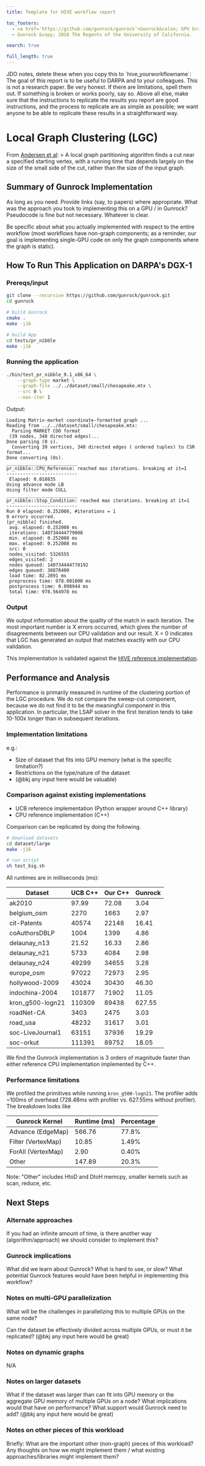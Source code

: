 ```yaml
---
title: Template for HIVE workflow report

toc_footers:
  - <a href='https://github.com/gunrock/gunrock'>Gunrock&colon; GPU Graph Analytics</a>
  - Gunrock &copy; 2018 The Regents of the University of California.

search: true

full_length: true
---
```


<aside class="notice">
  JDO notes, delete these when you copy this to `hive_yourworkflowname`: The goal of this report is to be useful to DARPA and to your colleagues. This is not a research paper. Be very honest. If there are limitations, spell them out. If something is broken or works poorly, say so. Above all else, make sure that the instructions to replicate the results you report are good instructions, and the process to replicate are as simple as possible; we want anyone to be able to replicate these results in a straightforward way.
</aside>

# Local Graph Clustering (LGC)

From [Andersen et al](https://projecteuclid.org/euclid.im/1243430567): > A local graph partitioning algorithm finds a cut near a specified starting vertex, with a running time that depends largely on the size of the small side of the cut, rather than the size of the input graph.

## Summary of Gunrock Implementation

As long as you need. Provide links (say, to papers) where appropriate. What was the approach you took to implementing this on a GPU / in Gunrock? Pseudocode is fine but not necessary. Whatever is clear.

Be specific about what you actually implemented with respect to the entire workflow (most workflows have non-graph components; as a reminder, our goal is implementing single-GPU code on only the graph components where the graph is static).

## How To Run This Application on DARPA's DGX-1

### Prereqs/input

```bash
git clone --recursive https://github.com/gunrock/gunrock.git
cd gunrock

# build Gunrock
cmake .
make -j16

# build App
cd tests/pr_nibble
make -j16

```

### Running the application

```bash
./bin/test_pr_nibble_9.1_x86_64 \
    --graph-type market \
    --graph-file ../../dataset/small/chesapeake.mtx \
    --src 0 \
    --max-iter 1
```

Output:
```
Loading Matrix-market coordinate-formatted graph ...
Reading from ../../dataset/small/chesapeake.mtx:
  Parsing MARKET COO format
 (39 nodes, 340 directed edges)...
Done parsing (0 s).
  Converting 39 vertices, 340 directed edges ( ordered tuples) to CSR format...
Done converting (0s).
__________________________
pr_nibble::CPU_Reference: reached max iterations. breaking at it=1
--------------------------
 Elapsed: 0.018835
Using advance mode LB
Using filter mode CULL
__________________________
pr_nibble::Stop_Condition: reached max iterations. breaking at it=1
--------------------------
Run 0 elapsed: 0.252008, #iterations = 1
0 errors occurred.
[pr_nibble] finished.
 avg. elapsed: 0.252008 ms
 iterations: 140734444779008
 min. elapsed: 0.252008 ms
 max. elapsed: 0.252008 ms
 src: 0
 nodes_visited: 5326555
 edges_visited: 2
 nodes queued: 140734444778192
 edges queued: 38878400
 load time: 82.2091 ms
 preprocess time: 978.001000 ms
 postprocess time: 0.098944 ms
 total time: 978.564978 ms
 ```
 
### Output

We output information about the quality of the match in each iteration. The most important number is X errors occurred, which gives the number of disagreements between our CPU validation and our result. X = 0 indicates that LGC has generated an output that matches exactly with our CPU validation.

This implementation is validated against the [HIVE reference implementation](https://gitlab.hiveprogram.com/ggillary/local_graph_clustering_socialmedia). 

## Performance and Analysis

Performance is primarily measured in runtime of the clustering portion of the LGC procedure. We do not compare the sweep-cut component, because we do not find it to be the meaningful component in this application.  In particular, the LSAP solver in the first iteration tends to take 10-100x longer than in subsequent iterations.

### Implementation limitations

e.g.:

- Size of dataset that fits into GPU memory (what is the specific limitation?)
- Restrictions on the type/nature of the dataset
- (@bkj any input here would be valuable) 

### Comparison against existing implementations

- UCB reference implementation (Python wrapper around C++ library)
- CPU reference implementation (C++)

Comparison can be replicated by doing the following.

```bash
# download datasets
cd dataset/large
make -j16

# run script
sh test_big.sh
```
All runtimes are in milliseconds (ms):

Dataset | UCB C++ | Our C++ | Gunrock
------------ | ------------- | ------------ | ------------- 
ak2010 | 97.99 | 72.08 | 3.04
belgium_osm | 2270 | 1663 | 2.97
cit-Patents | 40574 | 22148 | 16.41
coAuthorsDBLP | 1004 | 1399 | 4.86
delaunay_n13 | 21.52 | 16.33 | 2.86
delaunay_n21 | 5733 | 4084 | 2.98
delaunay_n24 | 49299 | 34655 | 3.28
europe_osm | 97022 | 72973 | 2.95
hollywood-2009 | 43024 | 30430 | 46.30
indochina-2004 | 101877 | 71902 | 11.05
kron_g500-logn21 | 110309 | 89438 | 627.55
roadNet-CA | 3403 | 2475 | 3.03
road_usa | 48232 | 31617 | 3.01
soc-LiveJournal1 | 63151 | 37936 | 19.29
soc-orkut | 111391 | 89752 | 18.05

We find the Gunrock implementation is 3 orders of magnitude faster than either reference CPU implementation implemented by C++.

### Performance limitations

We profiled the primitives while running `kron_g500-logn21`. The profiler adds ~100ms of overhead (728.48ms with profiler vs. 627.55ms without profiler). The breakdown looks like

Gunrock Kernel | Runtime (ms) | Percentage
------------ | ------------- | ------------
Advance (EdgeMap) | 566.76 | 77.8%
Filter (VertexMap) | 10.85 | 1.49%
ForAll (VertexMap) | 2.90 | 0.40%
Other | 147.89 | 20.3%

Note: "Other" includes HtoD and DtoH memcpy, smaller kernels such as scan, reduce, etc.

## Next Steps

### Alternate approaches

If you had an infinite amount of time, is there another way (algorithm/approach) we should consider to implement this?

### Gunrock implications

What did we learn about Gunrock? What is hard to use, or slow? What potential Gunrock features would have been helpful in implementing this workflow?

### Notes on multi-GPU parallelization

What will be the challenges in parallelizing this to multiple GPUs on the same node?

Can the dataset be effectively divided across multiple GPUs, or must it be replicated?
(@bkj any input here would be great)

### Notes on dynamic graphs

N/A

### Notes on larger datasets

What if the dataset was larger than can fit into GPU memory or the aggregate GPU memory of multiple GPUs on a node? What implications would that have on performance? What support would Gunrock need to add?
(@bkj any input here would be great)

### Notes on other pieces of this workload

Briefly: What are the important other (non-graph) pieces of this workload? Any thoughts on how we might implement them / what existing approaches/libraries might implement them?
